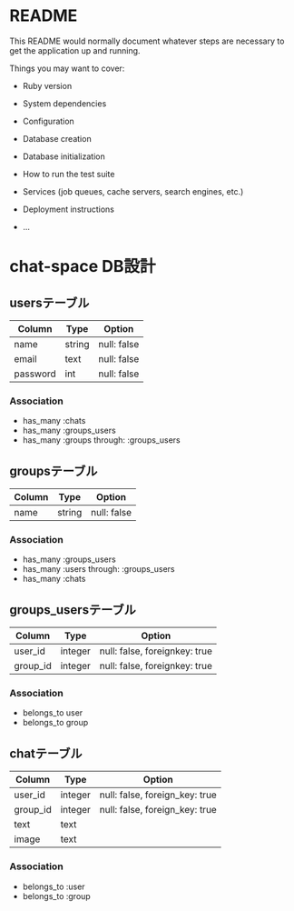 # README

This README would normally document whatever steps are necessary to get the
application up and running.

Things you may want to cover:

* Ruby version

* System dependencies

* Configuration

* Database creation

* Database initialization

* How to run the test suite

* Services (job queues, cache servers, search engines, etc.)

* Deployment instructions

* ...


# chat-space DB設計
## usersテーブル
|Column|Type|Option|
|------|----|------|
|name|string|null: false|
|email|text|null: false|
|password|int|null: false|
### Association
- has_many :chats
- has_many :groups_users
- has_many :groups through: :groups_users

## groupsテーブル
|Column|Type|Option|
|------|----|------|
|name|string|null: false|
### Association
- has_many :groups_users
- has_many :users through: :groups_users
- has_many :chats

## groups_usersテーブル
|Column|Type|Option|
|------|----|------|
|user_id|integer|null: false, foreignkey: true|
|group_id|integer|null: false, foreignkey: true|
### Association
- belongs_to user
- belongs_to group


## chatテーブル
|Column|Type|Option|
|------|----|------|
|user_id|integer|null: false, foreign_key: true|
|group_id|integer|null: false, foreign_key: true|
|text|text||
|image|text||
### Association
- belongs_to :user
- belongs_to :group
